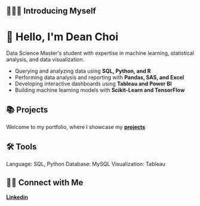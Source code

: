 ## 🙋🏻‍♀️ Introducing Myself

# 👋 Hello, I'm Dean Choi  
Data Science Master's student with expertise in machine learning, statistical analysis, and data visualization.

- Querying and analyzing data using **SQL, Python, and R**  
- Performing data analysis and reporting with **Pandas, SAS, and Excel**  
- Developing interactive dashboards using **Tableau and Power BI**  
- Building machine learning models with **Scikit-Learn and TensorFlow**  

## 📚 Projects
Welcome to my portfolio, where I showcase my **[projects](https://github.com/deannie-choi/portfolio-guide)**

## 🛠️ Tools
Language: SQL, Python
Database: MySQL
Visualization: Tableau

## 👋🏻 Connect with Me
**[Linkedin](https://www.linkedin.com/in/dean-choi/)**
